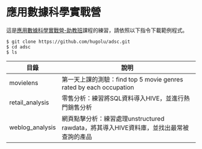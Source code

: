 # 應用數據科學實戰營

這是[應用數據科學實戰營-助教班](http://201512-ta.adsctw.com/)課程的練習，請依照以下指令下載範例程式。

```
$ git clone https://github.com/hugolu/adsc.git
$ cd adsc
$ ls
```

| 目錄 | 說明 |
|------|------|
| movielens | 第一天上課的測驗：find top 5 movie genres rated by each occupation |
| retail_analysis | 零售分析：練習將SQL資料導入HIVE，並進行熱門銷售分析 |
| weblog_analysis | 網頁點擊分析：練習處理unstructured rawdata，將其導入HIVE資料庫，並找出最常被查詢的產品 |
